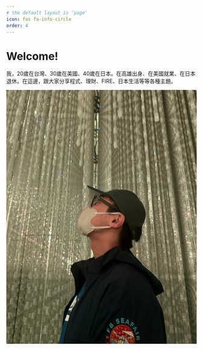 ```yaml
---
# the default layout is 'page'
icon: fas fa-info-circle
order: 4
---
```


# Welcome!

我，20歲在台灣、30歲在美國、40歲在日本。在高雄出身、在美國就業、在日本退休。在這邊，跟大家分享程式、理財、FIRE、日本生活等等各種主題。

![Profile Image](/assets/img/about/me.png)

